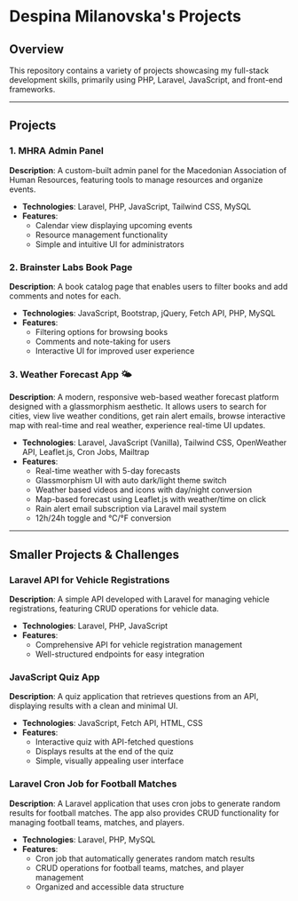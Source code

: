 # Despina Milanovska's Projects

## Overview
This repository contains a variety of projects showcasing my full-stack development skills, primarily using PHP, Laravel, JavaScript, and front-end frameworks.

---

## Projects

### 1. MHRA Admin Panel
**Description**: A custom-built admin panel for the Macedonian Association of Human Resources, featuring tools to manage resources and organize events.

- **Technologies**: Laravel, PHP, JavaScript, Tailwind CSS, MySQL
- **Features**:
  - Calendar view displaying upcoming events
  - Resource management functionality
  - Simple and intuitive UI for administrators

### 2. Brainster Labs Book Page
**Description**: A book catalog page that enables users to filter books and add comments and notes for each.

- **Technologies**: JavaScript, Bootstrap, jQuery, Fetch API, PHP, MySQL
- **Features**:
  - Filtering options for browsing books
  - Comments and note-taking for users
  - Interactive UI for improved user experience
 
 ### 3. Weather Forecast App 🌤️
**Description**: A modern, responsive web-based weather forecast platform designed with a glassmorphism aesthetic. It allows users to search for cities, view live weather conditions, get rain alert emails, browse interactive map with real-time and real weather, experience real-time UI updates.

- **Technologies**: Laravel, JavaScript (Vanilla), Tailwind CSS, OpenWeather API, Leaflet.js, Cron Jobs, Mailtrap
- **Features**:
  - Real-time weather with 5-day forecasts
  - Glassmorphism UI with auto dark/light theme switch
  - Weather based videos and icons with day/night conversion
  - Map-based forecast using Leaflet.js with weather/time on click
  - Rain alert email subscription via Laravel mail system
  - 12h/24h toggle and °C/°F conversion

---

## Smaller Projects & Challenges

### Laravel API for Vehicle Registrations
**Description**: A simple API developed with Laravel for managing vehicle registrations, featuring CRUD operations for vehicle data.

- **Technologies**: Laravel, PHP, JavaScript
- **Features**:
  - Comprehensive API for vehicle registration management
  - Well-structured endpoints for easy integration

### JavaScript Quiz App
**Description**: A quiz application that retrieves questions from an API, displaying results with a clean and minimal UI.

- **Technologies**: JavaScript, Fetch API, HTML, CSS
- **Features**:
  - Interactive quiz with API-fetched questions
  - Displays results at the end of the quiz
  - Simple, visually appealing user interface

### Laravel Cron Job for Football Matches
**Description**: A Laravel application that uses cron jobs to generate random results for football matches. The app also provides CRUD functionality for managing football teams, matches, and players.

- **Technologies**: Laravel, PHP, MySQL
- **Features**:
  - Cron job that automatically generates random match results
  - CRUD operations for football teams, matches, and player management
  - Organized and accessible data structure
 
    
